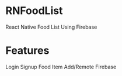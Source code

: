 # RNFoodList
React Native Food List Using Firebase

# Features
Login
Signup
Food Item Add/Remote
Firebase
